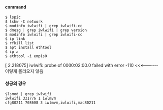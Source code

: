 
#### command 
```
$ lspic 
$ lshw -C network
$ modinfo iwlwifi | grep iwlwifi-cc
$ dmesg | grep iwlwifi | grep version
$ modinfo iwlwifi | grep iwlwifi-cc
$ ip link 
$ rfkill list
$ apt install ethtool
$ ip a
$ ethtool -i enp1s0

```

[    2.218075] iwlwifi: probe of 0000:02:00.0 failed with error -110 <<<------ 이렇게 올라오지 않음 


#### 성공의 경우 
```
$lsmod | grep iwlwifi
iwlwifi 331776 1 iwlmvm
cfg80211 708608 3 iwlmvm,iwlwifi,mac80211
```